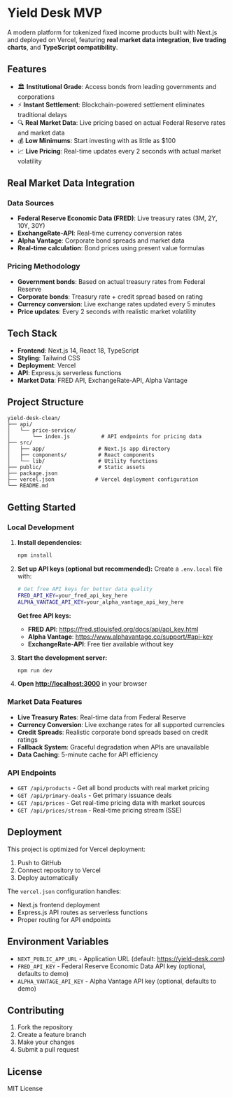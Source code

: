 # Yield Desk MVP

A modern platform for tokenized fixed income products built with Next.js and deployed on Vercel, featuring **real market data integration**, **live trading charts**, and **TypeScript compatibility**.

## Features

- 🏛️ **Institutional Grade**: Access bonds from leading governments and corporations
- ⚡ **Instant Settlement**: Blockchain-powered settlement eliminates traditional delays
- 🔍 **Real Market Data**: Live pricing based on actual Federal Reserve rates and market data
- 💰 **Low Minimums**: Start investing with as little as $100
- 📈 **Live Pricing**: Real-time updates every 2 seconds with actual market volatility

## Real Market Data Integration

### Data Sources
- **Federal Reserve Economic Data (FRED)**: Live treasury rates (3M, 2Y, 10Y, 30Y)
- **ExchangeRate-API**: Real-time currency conversion rates
- **Alpha Vantage**: Corporate bond spreads and market data
- **Real-time calculation**: Bond prices using present value formulas

### Pricing Methodology
- **Government bonds**: Based on actual treasury rates from Federal Reserve
- **Corporate bonds**: Treasury rate + credit spread based on rating
- **Currency conversion**: Live exchange rates updated every 5 minutes
- **Price updates**: Every 2 seconds with realistic market volatility

## Tech Stack

- **Frontend**: Next.js 14, React 18, TypeScript
- **Styling**: Tailwind CSS
- **Deployment**: Vercel
- **API**: Express.js serverless functions
- **Market Data**: FRED API, ExchangeRate-API, Alpha Vantage

## Project Structure

```
yield-desk-clean/
├── api/
│   └── price-service/
│       └── index.js          # API endpoints for pricing data
├── src/
│   ├── app/                 # Next.js app directory
│   ├── components/          # React components
│   └── lib/                 # Utility functions
├── public/                  # Static assets
├── package.json
├── vercel.json             # Vercel deployment configuration
└── README.md
```

## Getting Started

### Local Development

1. **Install dependencies:**
   ```bash
   npm install
   ```

2. **Set up API keys (optional but recommended):**
   Create a `.env.local` file with:
   ```bash
   # Get free API keys for better data quality
   FRED_API_KEY=your_fred_api_key_here
   ALPHA_VANTAGE_API_KEY=your_alpha_vantage_api_key_here
   ```
   
   **Get free API keys:**
   - **FRED API**: https://fred.stlouisfed.org/docs/api/api_key.html
   - **Alpha Vantage**: https://www.alphavantage.co/support/#api-key
   - **ExchangeRate-API**: Free tier available without key

3. **Start the development server:**
   ```bash
   npm run dev
   ```

4. **Open [http://localhost:3000](http://localhost:3000)** in your browser

### Market Data Features
- **Live Treasury Rates**: Real-time data from Federal Reserve
- **Currency Conversion**: Live exchange rates for all supported currencies  
- **Credit Spreads**: Realistic corporate bond spreads based on credit ratings
- **Fallback System**: Graceful degradation when APIs are unavailable
- **Data Caching**: 5-minute cache for API efficiency

### API Endpoints

- `GET /api/products` - Get all bond products with real market pricing
- `GET /api/primary-deals` - Get primary issuance deals
- `GET /api/prices` - Get real-time pricing data with market sources
- `GET /api/prices/stream` - Real-time pricing stream (SSE)

## Deployment

This project is optimized for Vercel deployment:

1. Push to GitHub
2. Connect repository to Vercel
3. Deploy automatically

The `vercel.json` configuration handles:
- Next.js frontend deployment
- Express.js API routes as serverless functions
- Proper routing for API endpoints

## Environment Variables

- `NEXT_PUBLIC_APP_URL` - Application URL (default: https://yield-desk.com)
- `FRED_API_KEY` - Federal Reserve Economic Data API key (optional, defaults to demo)
- `ALPHA_VANTAGE_API_KEY` - Alpha Vantage API key (optional, defaults to demo)

## Contributing

1. Fork the repository
2. Create a feature branch
3. Make your changes
4. Submit a pull request

## License

MIT License